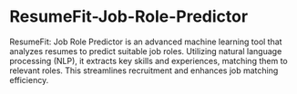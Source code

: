 # ResumeFit-Job-Role-Predictor
ResumeFit: Job Role Predictor is an advanced machine learning tool that analyzes resumes to predict suitable job roles. Utilizing natural language processing (NLP), it extracts key skills and experiences, matching them to relevant roles. This streamlines recruitment and enhances job matching efficiency.
